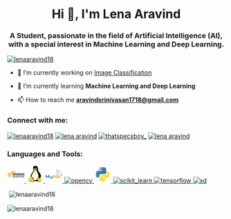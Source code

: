 <h1 align="center">Hi 👋, I'm Lena Aravind</h1>
<h3 align="center">A Student, passionate in the field of Artificial Intelligence (AI), with a special interest in Machine Learning and Deep Learning.</h3>

<p align="left"> <a href="https://twitter.com/lenaaravind18" target="blank"><img src="https://img.shields.io/twitter/follow/lenaaravind18?logo=twitter&style=for-the-badge" alt="lenaaravind18" /></a> </p>

- 🔭 I’m currently working on [Image Classification](https://github.com/lenaaravind18/ImageClassification-using-Neural-Network)

- 🌱 I’m currently learning **Machine Learning and Deep Learning**

- 📫 How to reach me **aravindsrinivasan1718@gmail.com**

<h3 align="left">Connect with me:</h3>
<p align="left">
<a href="https://twitter.com/lenaaravind18" target="blank"><img align="center" src="https://raw.githubusercontent.com/rahuldkjain/github-profile-readme-generator/master/src/images/icons/Social/twitter.svg" alt="lenaaravind18" height="30" width="40" /></a>
<a href="https://linkedin.com/in/lena aravind" target="blank"><img align="center" src="https://raw.githubusercontent.com/rahuldkjain/github-profile-readme-generator/master/src/images/icons/Social/linked-in-alt.svg" alt="lena aravind" height="30" width="40" /></a>
<a href="https://instagram.com/thatspecsboy_" target="blank"><img align="center" src="https://raw.githubusercontent.com/rahuldkjain/github-profile-readme-generator/master/src/images/icons/Social/instagram.svg" alt="thatspecsboy_" height="30" width="40" /></a>
<a href="https://dribbble.com/lena aravind" target="blank"><img align="center" src="https://raw.githubusercontent.com/rahuldkjain/github-profile-readme-generator/master/src/images/icons/Social/dribbble.svg" alt="lena aravind" height="30" width="40" /></a>
</p>

<h3 align="left">Languages and Tools:</h3>
<p align="left"> <a href="https://aws.amazon.com" target="_blank"> <img src="https://raw.githubusercontent.com/devicons/devicon/master/icons/amazonwebservices/amazonwebservices-original-wordmark.svg" alt="aws" width="40" height="40"/> </a> <a href="https://www.linux.org/" target="_blank"> <img src="https://raw.githubusercontent.com/devicons/devicon/master/icons/linux/linux-original.svg" alt="linux" width="40" height="40"/> </a> <a href="https://www.mysql.com/" target="_blank"> <img src="https://raw.githubusercontent.com/devicons/devicon/master/icons/mysql/mysql-original-wordmark.svg" alt="mysql" width="40" height="40"/> </a> <a href="https://opencv.org/" target="_blank"> <img src="https://www.vectorlogo.zone/logos/opencv/opencv-icon.svg" alt="opencv" width="40" height="40"/> </a> <a href="https://www.python.org" target="_blank"> <img src="https://raw.githubusercontent.com/devicons/devicon/master/icons/python/python-original.svg" alt="python" width="40" height="40"/> </a> <a href="https://scikit-learn.org/" target="_blank"> <img src="https://upload.wikimedia.org/wikipedia/commons/0/05/Scikit_learn_logo_small.svg" alt="scikit_learn" width="40" height="40"/> </a> <a href="https://www.tensorflow.org" target="_blank"> <img src="https://www.vectorlogo.zone/logos/tensorflow/tensorflow-icon.svg" alt="tensorflow" width="40" height="40"/> </a> <a href="https://www.adobe.com/products/xd.html" target="_blank"> <img src="https://cdn.worldvectorlogo.com/logos/adobe-xd.svg" alt="xd" width="40" height="40"/> </a> </p>

<p>&nbsp;<img align="center" src="https://github-readme-stats.vercel.app/api?username=lenaaravind18&show_icons=true&locale=en" alt="lenaaravind18" /></p>

<p><img align="center" src="https://github-readme-streak-stats.herokuapp.com/?user=lenaaravind18&" alt="lenaaravind18" /></p>
